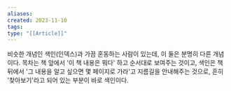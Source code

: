 ```yaml
---
aliases: 
created: 2023-11-10
tags: 
type: "[[Article]]"
---
```



비슷한 개념인 색인(인덱스)과 가끔 혼동하는 사람이 있는데, 이 둘은 분명히 다른 개념이다. 목차는 책 앞에서 '이 책 내용은 뭐다' 하고 순서대로 보여주는 것이고, 색인은 책 뒤에서 '그 내용을 알고 싶으면 몇 페이지로 가라'고 지름길을 안내해주는 것으로, 흔히 '찾아보기'라고 되어 있는 부분이 바로 색인이다.